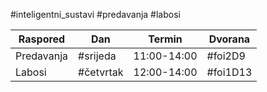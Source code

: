 #inteligentni_sustavi #predavanja #labosi 


| Raspored   | Dan       | Termin      | Dvorana  |
| ---------- | --------- | ----------- | -------- |
| Predavanja | #srijeda  | 11:00-14:00 | #foi2D9  |
| Labosi     | #četvrtak | 12:00-14:00 | #foi1D13 | 